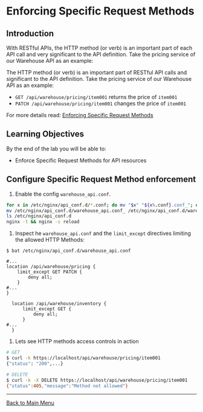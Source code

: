# Enforcing Specific Request Methods

## Introduction

With RESTful APIs, the HTTP method (or verb) is an important part of each API
call and very significant to the API definition. Take the pricing service of our
Warehouse API as an example:

The HTTP method (or verb) is an important part of RESTful API calls and
significant to the API definition. Take the pricing service of our Warehouse API
as an example:

 * `GET /api/warehouse/pricing/item001`     returns the price of `item001`
 * `PATCH /api/warehouse/pricing/item001`   changes the price of `item001`


For more details read: [Enforcing Specific Request
Methods](https://www.nginx.com/blog/deploying-nginx-plus-as-an-api-gateway-part-2-protecting-backend-services/#enforce-methods)

## Learning Objectives 

By the end of the lab you will be able to: 
 * Enforce Specific Request Methods for API resources

## Configure Specific Request Method enforcement

1. Enable the config `warehouse_api.conf`.

```bash
for x in /etc/nginx/api_conf.d/*.conf; do mv "$x" "${x%.conf}.conf_"; done
mv /etc/nginx/api_conf.d/warehouse_api.conf_ /etc/nginx/api_conf.d/warehouse_api.conf
ls /etc/nginx/api_conf.d
nginx -t && nginx -s reload
```

1. Inspect he `warehouse_api.conf` and the `limit_except` directives limiting
    the allowed HTTP Methods:

```
$ bat /etc/nginx/api_conf.d/warehouse_api.conf

#...
location /api/warehouse/pricing {
    limit_except GET PATCH {
        deny all;
    }
#...
}
  
  location /api/warehouse/inventory {
      limit_except GET {
          deny all;
      }
#...
  }
```

1. Lets see HTTP methods access controls in action

```bash
# GET
$ curl -k https://localhost/api/warehouse/pricing/item001
{"status": "200",...}

# DELETE
$ curl -k -X DELETE https://localhost/api/warehouse/pricing/item001
{"status":405,"message":"Method not allowed"}
```

---------

[Back to Main Menu](../README.md)